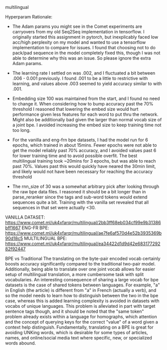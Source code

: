 multilingual

Hyperparam Rationale:
- The Adam params you might see in the Comet experiments are carryovers from
  my old Seq2Seq implementation in tensorflow. I originally started this assignment
  in pytorch, but inexplicably faced low acc/high perplexity on my model and wanted
  to use a tensorflow implementation to compare for issues. I found that choosing not to do
  pack/pad sequence in the model completely fixed this, though I was not able to
  determine why this was an issue. So please ignore the extra Adam params.

- The learning rate I settled on was .002, and I fluctuated a bit between
  .006 - 0.001 previously. I found .001 to be a little to restrictive with learning,
  and values above .003 seemed to yield accuracy similar to with .001.

- Embedding size 100 was maintained from the start, and I found no need to change
  it. When considering how to bump accuracy past the 70% threshold I reasoned that
  lowering the embed size would hurt performance given less features for each word
  to put thru the network. Might also be additionally bad given the larger than
  normal vocab size of a joint bpe. I avoided increasing the embed size to keep
  training time not too long.

- For the vanilla and eng-frn bpe datasets, I had the model run for 6 epochs,
  which trained in about 15mins. Fewer epochs were not able to get the model
  reliably past 70% accuracy, and I avoided values past 6 for lower training time
  and to avoid possible overfit. The best multilingual training took ~20mins for
  3 epochs, but was able to reach past 70%. Values past this would quickly have
  neared the 30min limit, and likely would not have been necessary for reaching the
  accuracy threshold

- The rnn_size of 30 was a somewhat arbitrary pick after looking through the raw
  bpe data files. I reasoned it should be a bit longer than in parse_reranker since
  the <w/> tags and sub-word tokens would extend sequences quite a bit. Training
  with the vanilla set revealed that all sequences in that set were actually <30.

VANILLA DATASET:
https://www.comet.ml/uk4xfarqr/multilingual/2bb3ff68eb034cf99e9b31386bff1667
ENG-FR BPE:
https://www.comet.ml/uk4xfarqr/multilingual/ae7fe6af570d4e52b3935369b90d18c5
MULTILINGUAL BPE:
https://www.comet.ml/uk4xfarqr/multilingual/ea34422d1d9d42e68317729282f92447

BPE vs Traditional
The translating on the byte-pair encoded vocab certainly boosts accuracy significantly
compared to the traditional two-pair model. Additionally, being able to translate over
one joint vocab allows for easier setup of multilingual translation, a more cumbersome
task with split vocabularies. An interesting consequence of sharing a large vocab for
bpe datasets is the case of shared tokens between languages. For example, "a" in
English (the article) is different from "a" in French (actually a verb), and so the model
needs to learn how to distinguish between the two in the bpe case, whereas this is added
learning complexity is avoided in datasets with vocabs of unique languages. This
problem is alleviated in part with target sentence tags though, and it should be
noted that the "same token" problem already exists within a language for homographs,
which attention and the concept of querying keys for the correct "value" of a word
given a context help distinguish. Fundamentally, translating on a BPE is great for
avoiding UNKing words, which is desirable for some types of articles, names, and
online/social media text where specific, new, or specialized words abound.
